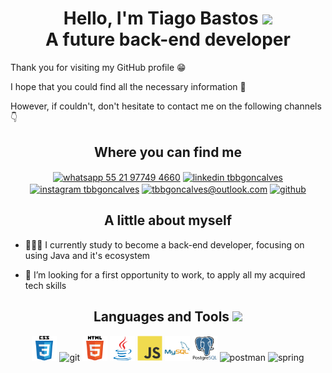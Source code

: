 <h1 align='center'> Hello, I'm Tiago Bastos <img src = "https://raw.githubusercontent.com/MartinHeinz/MartinHeinz/master/wave.gif" width = 50px> <br /> 
A future back-end developer</h1>

Thank you for visiting my GitHub profile 😁

I hope that you could find all the necessary information 🤝

However, if couldn't, don't hesitate to contact me on the following channels 👇

<h2 align="center">Where you can find me</h2>
<p align="center">
<a href="https://wa.me/5521977494660" target="blank"><img align="center" src="https://cdn.jsdelivr.net/npm/simple-icons@3.0.1/icons/whatsapp.svg" alt="whatsapp 55 21 97749 4660" height="30" width="40" /></a>
<a href="https://linkedin.com/in/tbbgoncalves" target="blank"><img align="center" src="https://cdn.jsdelivr.net/npm/simple-icons@3.0.1/icons/linkedin.svg" alt="linkedin tbbgoncalves" height="30" width="40" /></a>
<a href="https://instagram.com/tbbgoncalves" target="blank"><img align="center" src="https://cdn.jsdelivr.net/npm/simple-icons@3.0.1/icons/instagram.svg" alt="instagram tbbgoncalves" height="30" width="40" /></a>
<a href="mailto:tbbgoncalves@outlook.com" target="blank"><img align="center" src="https://cdn.jsdelivr.net/npm/simple-icons@3.0.1/icons/microsoftoutlook.svg" alt="tbbgoncalves@outlook.com" height="30" width="40" /></a>
<a href="https://github.com/tbbgoncalves" target="blank"><img align="center" src="https://cdn.jsdelivr.net/npm/simple-icons@3.0.1/icons/github.svg" alt="github" height="30" width="40" /></a>

<h2 align="center">A little about myself</h2>

- 👨🏻‍💻 I currently study to become a back-end developer, focusing on using Java and it's ecosystem

- 🔭 I’m looking for a first opportunity to work, to apply all my acquired tech skills


<h2 align='center'> Languages and Tools <img src = "https://media2.giphy.com/media/QssGEmpkyEOhBCb7e1/giphy.gif?cid=ecf05e47a0n3gi1bfqntqmob8g9aid1oyj2wr3ds3mg700bl&rid=giphy.gif" width = 50px> </h2>

<p align="center"> 
<img src="https://raw.githubusercontent.com/devicons/devicon/master/icons/css3/css3-original-wordmark.svg" alt="css3" width="40" height="40"/>
<img src="https://www.vectorlogo.zone/logos/git-scm/git-scm-icon.svg" alt="git" width="40" height="40"/>
<img src="https://raw.githubusercontent.com/devicons/devicon/master/icons/html5/html5-original-wordmark.svg" alt="html5" width="40" height="40"/>
<img src="https://raw.githubusercontent.com/devicons/devicon/master/icons/java/java-original.svg" alt="java" width="40" height="40"/>
<img src="https://raw.githubusercontent.com/devicons/devicon/master/icons/javascript/javascript-original.svg" alt="javascript" width="40" height="40"/>
<img src="https://raw.githubusercontent.com/devicons/devicon/master/icons/mysql/mysql-original-wordmark.svg" alt="mysql" width="40" height="40"/>
<img src="https://raw.githubusercontent.com/devicons/devicon/master/icons/postgresql/postgresql-original-wordmark.svg" alt="postgresql" width="40" height="40"/>
<img src="https://www.vectorlogo.zone/logos/getpostman/getpostman-icon.svg" alt="postman" width="40" height="40"/>
<img src="https://www.vectorlogo.zone/logos/springio/springio-icon.svg" alt="spring" width="40" height="40"/></p>
